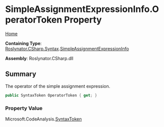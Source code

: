 # SimpleAssignmentExpressionInfo\.OperatorToken Property <a name="_Top"></a>

[Home](../../../../../README.md)

**Containing Type**: [Roslynator.CSharp.Syntax](../../README.md#_Top)\.[SimpleAssignmentExpressionInfo](../README.md#_Top)

**Assembly**: Roslynator\.CSharp\.dll

## Summary

The operator of the simple assignment expression\.

```csharp
public SyntaxToken OperatorToken { get; }
```

### Property Value

Microsoft\.CodeAnalysis\.[SyntaxToken](https://docs.microsoft.com/en-us/dotnet/api/microsoft.codeanalysis.syntaxtoken)

